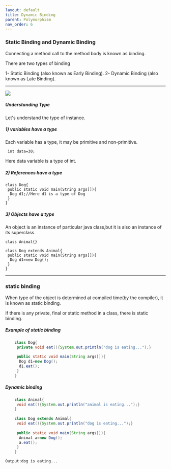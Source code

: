 ```yaml
---
layout: default
title: Dynamic Binding
parent: Polymorphism
nav_order: 6
---
```

### Static Binding and Dynamic Binding

Connecting a method call to the method body is known as binding.

There are two types of binding

   1- Static Binding (also known as Early Binding).
   2- Dynamic Binding (also known as Late Binding).
   
 ----
 
 ![](https://static.javatpoint.com/images/types-of-binding.jpg)
 
 
 ##### Understanding Type
 
 Let's understand the type of instance.
##### 1) variables have a type
 
 Each variable has a type, it may be primitive and non-primitive.
 
     int data=30;  
 
 Here data variable is a type of int. 
 
##### 2) References have a type

    class Dog{  
     public static void main(String args[]){  
      Dog d1;//Here d1 is a type of Dog  
     }  
    }  

##### 3) Objects have a type
An object is an instance of particular java class,but it is also an instance of its superclass.

    class Animal{}  
      
    class Dog extends Animal{  
     public static void main(String args[]){  
      Dog d1=new Dog();  
     }  
    } 
    
    
--------


### static binding

When type of the object is determined at compiled time(by the compiler), it is known as static binding.

If there is any private, final or static method in a class, there is static binding.

##### Example of static binding
```java
    class Dog{  
     private void eat(){System.out.println("dog is eating...");}  
      
     public static void main(String args[]){  
      Dog d1=new Dog();  
      d1.eat();  
     }  
    }  
``` 

##### Dynamic binding

```java
    class Animal{  
     void eat(){System.out.println("animal is eating...");}  
    }  
      
    class Dog extends Animal{  
     void eat(){System.out.println("dog is eating...");}  
      
     public static void main(String args[]){  
      Animal a=new Dog();  
      a.eat();  
     }  
    }  
```
    Output:dog is eating...